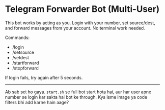 # Telegram Forwarder Bot (Multi-User)
This bot works by acting as you. Login with your number, set source/dest, and forward messages from your account. No terminal work needed.

Commands:
- /login
- /setsource
- /setdest
- /startforward
- /stopforward

If login fails, try again after 5 seconds.

---

Ab sab set ho gaya. `start.sh` se full bot start hota hai, aur har user apne number se login kar sakta hai bot ke through. Kya isme image ya code filters bhi add karne hain aage?
